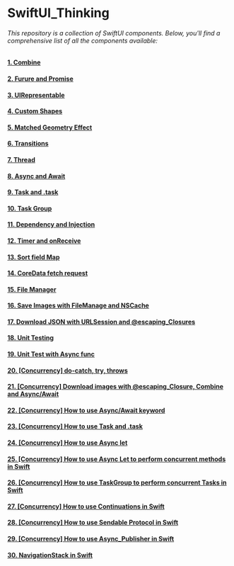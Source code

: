 # SwiftUI_Thinking

###### This repository is a collection of SwiftUI components. Below, you'll find a comprehensive list of all the components available:

#### [1. Combine](https://github.com/hoangquangbao/SwiftUI_Thinking/tree/combine)
#### [2. Furure and Promise](https://github.com/hoangquangbao/SwiftUI_Thinking/tree/futures_and_promises)
#### [3. UIRepresentable](https://github.com/hoangquangbao/SwiftUI_Thinking/tree/uiviewpresentable)
#### [4. Custom Shapes](https://github.com/hoangquangbao/SwiftUI_Thinking/tree/custom_shapes)
#### [5. Matched Geometry Effect](https://github.com/hoangquangbao/SwiftUI_Thinking/tree/matched_geometry_effect)
#### [6. Transitions](https://github.com/hoangquangbao/SwiftUI_Thinking/tree/transitions)
#### [7. Thread](https://github.com/hoangquangbao/SwiftUI_Thinking/tree/thread)
#### [8. Async and Await](https://github.com/hoangquangbao/SwiftUI_Thinking/tree/async_await)
#### [9. Task and .task](https://github.com/hoangquangbao/SwiftUI_Thinking/tree/task_and_.task)
#### [10. Task Group](https://github.com/hoangquangbao/SwiftUI_Thinking/tree/taskGroup)
#### [11. Dependency and Injection](https://github.com/hoangquangbao/SwiftUI_Thinking/tree/dependency_injection)
#### [12. Timer and onReceive](https://github.com/hoangquangbao/SwiftUI_Thinking/tree/timer_onReceive)
#### [13. Sort field Map](https://github.com/hoangquangbao/SwiftUI_Thinking/tree/soft_field_map)
#### [14. CoreData fetch request](https://github.com/hoangquangbao/SwiftUI_Thinking/tree/coredata_fetchRequest)
#### [15. File Manager](https://github.com/hoangquangbao/SwiftUI_Thinking/tree/fileManager)
#### [16. Save Images with FileManage and NSCache](https://github.com/hoangquangbao/SwiftUI_Thinking/tree/download-save-image-FileManager-NSCache)
#### [17. Download JSON with URLSession and @escaping_Closures](https://github.com/hoangquangbao/SwiftUI_Thinking/tree/download_JSON_with_urlsession_and_escaping_closures)
#### [18. Unit Testing](https://github.com/hoangquangbao/SwiftUI_Thinking/tree/unit_testing)
#### [19. Unit Test with Async func](https://github.com/hoangquangbao/SwiftUI_Thinking/tree/testing_async_func)
#### [20. [Concurrency] do-catch, try, throws](https://github.com/hoangquangbao/SwiftUI_Thinking/tree/concurrency)
#### [21. [Concurrency] Download images with @escaping_Closure, Combine and Async/Await](https://github.com/hoangquangbao/SwiftUI_Thinking/tree/concurrency)
#### [22. [Concurrency] How to use Async/Await keyword](https://github.com/hoangquangbao/SwiftUI_Thinking/tree/concurrency)
#### [23. [Concurrency] How to use Task and .task](https://github.com/hoangquangbao/SwiftUI_Thinking/tree/concurrency)
#### [24. [Concurrency] How to use Async let](https://github.com/hoangquangbao/SwiftUI_Thinking/tree/concurrency)
#### [25. [Concurrency] How to use Async Let to perform concurrent methods in Swift](https://github.com/hoangquangbao/SwiftUI_Thinking/tree/concurrency)
#### [26. [Concurrency] How to use TaskGroup to perform concurrent Tasks in Swift](https://github.com/hoangquangbao/SwiftUI_Thinking/tree/concurrency)
#### [27. [Concurrency] How to use Continuations in Swift](https://github.com/hoangquangbao/SwiftUI_Thinking/tree/concurrency)
#### [28. [Concurrency] How to use Sendable Protocol in Swift](https://github.com/hoangquangbao/SwiftUI_Thinking/tree/concurrency)
#### [29. [Concurrency] How to use Async_Publisher in Swift](https://github.com/hoangquangbao/SwiftUI_Thinking/tree/concurrency)
#### [30. NavigationStack in Swift](https://github.com/hoangquangbao/SwiftUI_Thinking/tree/navigationStack)
